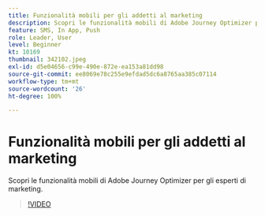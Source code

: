 ```yaml
---
title: Funzionalità mobili per gli addetti al marketing
description: Scopri le funzionalità mobili di Adobe Journey Optimizer per gli esperti di marketing.
feature: SMS, In App, Push
role: Leader, User
level: Beginner
kt: 10169
thumbnail: 342102.jpeg
exl-id: d5e04656-c99e-490e-872e-ea153a81dd98
source-git-commit: ee8069e78c255e9efdad5dc6a8765aa385c07114
workflow-type: tm+mt
source-wordcount: '26'
ht-degree: 100%

---
```


# Funzionalità mobili per gli addetti al marketing

Scopri le funzionalità mobili di Adobe Journey Optimizer per gli esperti di marketing.

>[!VIDEO](https://video.tv.adobe.com/v/342102?quality=12&learn=on)
